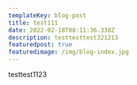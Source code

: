 ```yaml
---
templateKey: blog-post
title: test111
date: 2022-02-18T08:11:36.338Z
description: testtesttest321213
featuredpost: true
featuredimage: /img/blog-index.jpg
---
```

testtest1123